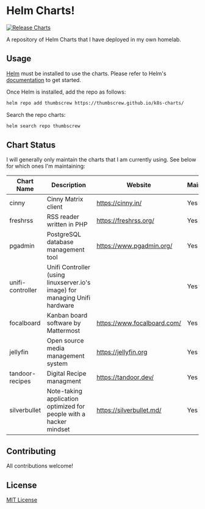 # Helm Charts!

[![Release Charts](https://github.com/Thumbscrew/k8s-charts/actions/workflows/chart-releaser.yaml/badge.svg)](https://github.com/Thumbscrew/k8s-charts/actions/workflows/chart-releaser.yaml)

A repository of Helm Charts that I have deployed in my own homelab.

##  Usage

[Helm](https://helm.sh) must be installed to use the charts.
Please refer to Helm's [documentation](https://helm.sh/docs/) to get started.

Once Helm is installed, add the repo as follows:

```bash
helm repo add thumbscrew https://thumbscrew.github.io/k8s-charts/
```

Search the repo charts:

```bash
helm search repo thumbscrew
```

## Chart Status

I will generally only maintain the charts that I am currently using. See below for which ones I'm maintaining:

|Chart Name|Description|Website|Maintained|
|----------|-----------|-------|----------|
|cinny|Cinny Matrix client|https://cinny.in/|Yes|
|freshrss|RSS reader written in PHP|https://freshrss.org/|Yes|
|pgadmin|PostgreSQL database management tool|https://www.pgadmin.org/|Yes|
|unifi-controller|Unifi Controller (using linuxserver.io's image) for managing Unifi hardware||Yes|
|focalboard|Kanban board software by Mattermost|https://www.focalboard.com/|Yes|
|jellyfin|Open source media management system|https://jellyfin.org|Yes|
|tandoor-recipes|Digital Recipe managment|https://tandoor.dev/|Yes|
|silverbullet|Note-taking application optimized for people with a hacker mindset|https://silverbullet.md/|Yes|

## Contributing

All contributions welcome!

## License

[MIT License](LICENSE)
